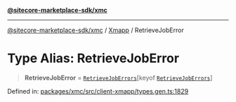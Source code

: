 [**@sitecore-marketplace-sdk/xmc**](../../../../README.md)

***

[@sitecore-marketplace-sdk/xmc](../../../../README.md) / [Xmapp](../README.md) / RetrieveJobError

# Type Alias: RetrieveJobError

> **RetrieveJobError** = [`RetrieveJobErrors`](RetrieveJobErrors.md)\[keyof [`RetrieveJobErrors`](RetrieveJobErrors.md)\]

Defined in: [packages/xmc/src/client-xmapp/types.gen.ts:1829](https://github.com/Sitecore/marketplace-sdk/blob/893df143248e67d8c66e942a96045542130259a0/packages/xmc/src/client-xmapp/types.gen.ts#L1829)

